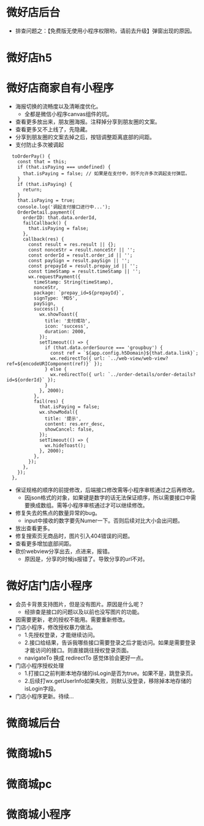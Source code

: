 # 微好店后台
* 排查问题之：【免费版无使用小程序权限哟，请前去升级】弹窗出现的原因。

# 微好店h5


# 微好店商家自有小程序
* 海报切换的流畅度以及清晰度优化。
    - 全都是微信小程序canvas组件的坑。
* 查看更多放出来，朋友圈海报。注释掉分享到朋友圈的文案。
* 查看更多又不上线了，先隐藏。
* 分享到朋友圈的文案去掉之后，按钮调整距离底部的间距。
* 支付防止多次被调起
```
  toOrderPay() {
    const that = this;
    if (that.isPaying === undefined) {
      that.isPaying = false; // 如果是在支付中，则不允许多次调起支付弹层。
    }
    if (that.isPaying) {
      return;
    }
    that.isPaying = true;
    console.log('调起支付接口进行中...');
    OrderDetail.payment({
      orderID: that.data.orderId,
      failCallback() {
        that.isPaying = false;
      },
      callback(res) {
        const result = res.result || {};
        const nonceStr = result.nonceStr || '';
        const orderId = result.order_id || '';
        const paySign = result.paySign || '';
        const prepayId = result.prepay_id || '';
        const timeStamp = result.timeStamp || '';
        wx.requestPayment({
          timeStamp: String(timeStamp),
          nonceStr,
          package: `prepay_id=${prepayId}`,
          signType: 'MD5',
          paySign,
          success() {
            wx.showToast({
              title: '支付成功',
              icon: 'success',
              duration: 2000,
            });
            setTimeout(() => {
              if (that.data.orderSource === 'groupbuy') {
                const ref = `${app.config.h5Domain}${that.data.link}`;
                wx.redirectTo({ url: `../web-view/web-view?ref=${encodeURIComponent(ref)}` });
              } else {
                wx.redirectTo({ url: `../order-details/order-details?id=${orderId}` });
              }
            }, 2000);
          },
          fail(res) {
            that.isPaying = false;
            wx.showModal({
              title: '提示',
              content: res.err_desc,
              showCancel: false,
            });
            setTimeout(() => {
              wx.hideToast();
            }, 2000);
          },
        });
      },
    });
  },
```
* 保证规格的顺序的前提修改，后端接口修改需等小程序审核通过之后再修改。
    - 因json格式的对象，如果键是数字的话无法保证顺序，所以需要接口中需要换成数组。需等小程序审核通过才可以继续修改。
* 修复失去的焦点的数量异常的bug。
    - input中接收的数字要先Numer一下。否则后续对比大小会出问题。
* 放出查看更多。
* 修复搜索页无商品时，图片引入404错误的问题。
* 查看更多增加底部间距。
* 砍价webview分享出去，点进来，报错。
    - 原因是，分享的时候js报错了。导致分享的url不对。

# 微好店门店小程序
* 会员卡背景支持图片，但是没有图片。原因是什么呢？
    - 经排查是接口的问题以及以前也没写图片的功能。
* 因需要更新，老的授权不能用。需要重新修改。
* 门店小程序，修改授权暴力做法。
    - 1.先授权登录，才能继续访问。
    - 2.接口给结果，告诉我哪些接口需要登录之后才能访问。如果是需要登录才能访问的接口。则直接跳往授权登录页面。
    - navigateTo 换成 redirectTo 感觉体验会更好一点。
* 门店小程序授权处理
    - 1.打接口之前判断本地存储的isLogin是否为true。如果不是，跳登录页。
    - 2.后续打wx.getUserInfo如果失败，则默认没登录，移除掉本地存储的isLogin字段。
* 门店小程序更新。待续...

# 微商城后台

# 微商城h5

# 微商城pc

# 微商城小程序
